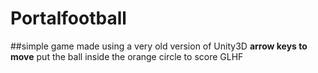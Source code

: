 # Portalfootball
##simple game made using a very old version of Unity3D
    **arrow keys to move**
    put the ball inside the orange circle to score 
        GLHF